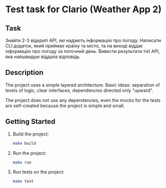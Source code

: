 # Test task for Clario (Weather App 2)

## Task
Знайти 2-3 відкриті API, які надають інформацію про погоду.
Написати CLI додаток, який приймає країну та місто, та на виході віддає інформацію про погоду за поточний день.
Вивести результати тієї API, яка найшвидше віддала відповідь.

## Description
The project uses a simple layered architecture.
Basic ideas: separation of levels of logic, clear interfaces, dependencies directed only "upward".

The project does not use any dependencies, even the mocks for the tests are self-created because the project is simple and small.

## Getting Started
1. Build the project:

    ```bash
    make build
    ```

2. Run the project:

    ```bash
    make run
    ```

3. Run tests on the project:
   
    ```bash
    make test
    ```